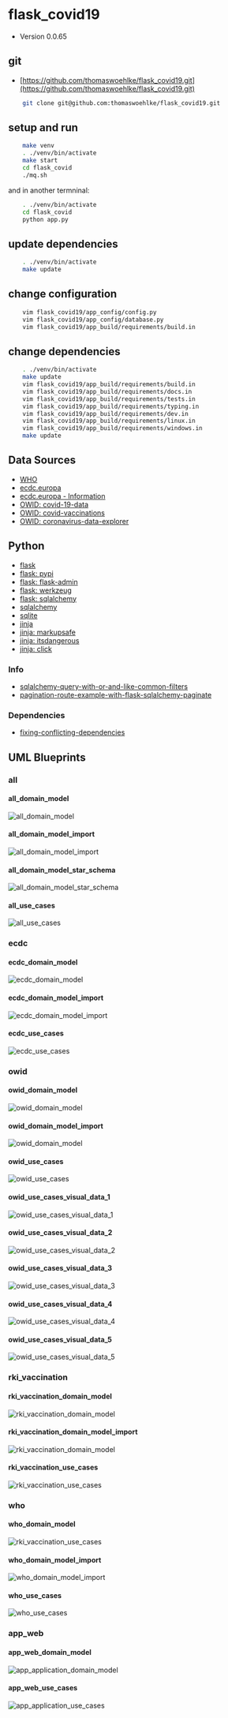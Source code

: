 # flask_covid19

* Version 0.0.65

## git

* [https://github.com/thomaswoehlke/flask_covid19.git](https://github.com/thomaswoehlke/flask_covid19.git)

````bash
    git clone git@github.com:thomaswoehlke/flask_covid19.git
````

## setup and run

````bash
    make venv
    . ./venv/bin/activate
    make start
    cd flask_covid
    ./mq.sh
````

and in another termninal:

````bash
    . ./venv/bin/activate
    cd flask_covid
    python app.py
````

## update dependencies

````bash
    . ./venv/bin/activate
    make update
 ````

## change configuration

````bash
    vim flask_covid19/app_config/config.py
    vim flask_covid19/app_config/database.py
    vim flask_covid19/app_build/requirements/build.in
````

## change dependencies

````bash
    . ./venv/bin/activate
    make update
    vim flask_covid19/app_build/requirements/build.in
    vim flask_covid19/app_build/requirements/docs.in
    vim flask_covid19/app_build/requirements/tests.in
    vim flask_covid19/app_build/requirements/typing.in
    vim flask_covid19/app_build/requirements/dev.in
    vim flask_covid19/app_build/requirements/linux.in
    vim flask_covid19/app_build/requirements/windows.in
    make update
````

## Data Sources

* [WHO](https://covid19.who.int/WHO-COVID-19-global-data.csv)
* [ecdc.europa](https://opendata.ecdc.europa.eu/covid19/casedistribution/csv)
* [ecdc.europa - Information](https://www.ecdc.europa.eu/en/publications-data/download-todays-data-geographic-distribution-covid-19-cases-worldwide)
* [OWID: covid-19-data](https://github.com/owid/covid-19-data)
* [OWID: covid-vaccinations](https://ourworldindata.org/covid-vaccinations)
* [OWID: coronavirus-data-explorer](https://ourworldindata.org/explorers/coronavirus-data-explorer)

## Python

* [flask](https://flask.palletsprojects.com/en/1.1.x/)
* [flask: pypi](https://pypi.org/project/Flask/)
* [flask: flask-admin](https://github.com/flask-admin/flask-admin/)
* [flask: werkzeug](https://werkzeug.palletsprojects.com/en/1.0.x/)
* [flask: sqlalchemy](https://flask.palletsprojects.com/en/1.1.x/patterns/sqlalchemy/)
* [sqlalchemy](https://docs.sqlalchemy.org/en/13/)
* [sqlite](https://sqlite.org/docs.html)
* [jinja](https://jinja.palletsprojects.com/en/2.11.x/)
* [jinja: markupsafe](https://palletsprojects.com/p/markupsafe/)
* [jinja: itsdangerous](https://palletsprojects.com/p/itsdangerous/)
* [jinja: click](https://palletsprojects.com/p/click/)

### Info

* [sqlalchemy-query-with-or-and-like-common-filters](http://www.leeladharan.com/sqlalchemy-query-with-or-and-like-common-filters)
* [pagination-route-example-with-flask-sqlalchemy-paginate](https://riptutorial.com/flask/example/22201/pagination-route-example-with-flask-sqlalchemy-paginate)

### Dependencies

* [fixing-conflicting-dependencies](https://pip.pypa.io/en/latest/user_guide/#fixing-conflicting-dependencies)

## UML Blueprints

### all

#### all_domain_model

![all_domain_model](uml_blueprints/data_all/uml/img/all_domain_model.png)

#### all_domain_model_import

![all_domain_model_import](uml_blueprints/data_all/uml/img/all_domain_model_import.png)

#### all_domain_model_star_schema

![all_domain_model_star_schema](uml_blueprints/data_all/uml/img/all_domain_model_star_schema.png)

#### all_use_cases

![all_use_cases](uml_blueprints/data_all/uml/img/all_use_cases.png)

### ecdc

#### ecdc_domain_model

![ecdc_domain_model](uml_blueprints/data_ecdc/uml/img/ecdc_domain_model.png)

#### ecdc_domain_model_import

![ecdc_domain_model_import](uml_blueprints/data_ecdc/uml/img/ecdc_domain_model_import.png)

#### ecdc_use_cases

![ecdc_use_cases](uml_blueprints/data_ecdc/uml/img/ecdc_use_cases.png)

### owid

#### owid_domain_model

![owid_domain_model](uml_blueprints/data_owid/uml/img/owid_domain_model.png)

#### owid_domain_model_import

![owid_domain_model](uml_blueprints/data_owid/uml/img/owid_domain_model_import.png)

#### owid_use_cases

![owid_use_cases](uml_blueprints/data_owid/uml/img/owid_use_cases.png)

#### owid_use_cases_visual_data_1

![owid_use_cases_visual_data_1](uml_blueprints/data_owid/uml/use_cases__visual_data/img/owid_use_cases_visual_data_1.png)

#### owid_use_cases_visual_data_2

![owid_use_cases_visual_data_2](uml_blueprints/data_owid/uml/use_cases__visual_data/img/owid_use_cases_visual_data_2.png)

#### owid_use_cases_visual_data_3

![owid_use_cases_visual_data_3](uml_blueprints/data_owid/uml/use_cases__visual_data/img/owid_use_cases_visual_data_3.png)

#### owid_use_cases_visual_data_4

![owid_use_cases_visual_data_4](uml_blueprints/data_owid/uml/use_cases__visual_data/img/owid_use_cases_visual_data_4.png)

#### owid_use_cases_visual_data_5

![owid_use_cases_visual_data_5](uml_blueprints/data_owid/uml/use_cases__visual_data/img/owid_use_cases_visual_data_5.png)

### rki_vaccination

#### rki_vaccination_domain_model

![rki_vaccination_domain_model](uml_blueprints/data_vaccination/uml/img/rki_vaccination_domain_model.png)

#### rki_vaccination_domain_model_import

![rki_vaccination_domain_model](uml_blueprints/data_vaccination/uml/img/rki_vaccination_domain_model.png)

#### rki_vaccination_use_cases

![rki_vaccination_use_cases](uml_blueprints/data_vaccination/uml/img/rki_vaccination_use_cases.png)

### who

#### who_domain_model

![rki_vaccination_use_cases](uml_blueprints/data_vaccination/uml/img/rki_vaccination_use_cases.png)

#### who_domain_model_import

![who_domain_model_import](uml_blueprints/data_who/uml/img/who_domain_model_import.png)

#### who_use_cases

![who_use_cases](uml_blueprints/data_who/uml/img/who_use_cases.png)

### app_web

#### app_web_domain_model

![app_application_domain_model](uml_blueprints/app_web/uml/img/app_application_domain_model.png)

#### app_web_use_cases

![app_application_use_cases](uml_blueprints/app_web/uml/img/app_application_use_cases.png)
